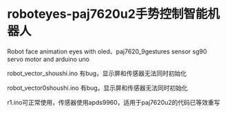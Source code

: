 # roboteyes-paj7620u2手势控制智能机器人

Robot face animation eyes with oled、paj7620_9gestures sensor sg90 servo motor and arduino uno 

robot_vector_shoushi.ino 有bug，显示屏和传感器无法同时初始化

robot_vector0shoushi.ino 有bug，显示屏和传感器无法同时初始化

r1.ino可正常使用，传感器使用apds9960，适用于paj7620u2的代码已等效重写


